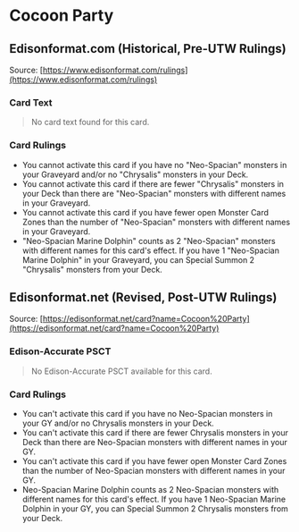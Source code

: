 # Cocoon Party

## Edisonformat.com (Historical, Pre-UTW Rulings)

Source: [https://www.edisonformat.com/rulings](https://www.edisonformat.com/rulings)

### Card Text

> No card text found for this card.

### Card Rulings

*   You cannot activate this card if you have no "Neo-Spacian" monsters in your Graveyard and/or no "Chrysalis" monsters in your Deck.
*   You cannot activate this card if there are fewer "Chrysalis" monsters in your Deck than there are "Neo-Spacian" monsters with different names in your Graveyard.
*   You cannot activate this card if you have fewer open Monster Card Zones than the number of "Neo-Spacian" monsters with different names in your Graveyard.
*   "Neo-Spacian Marine Dolphin" counts as 2 "Neo-Spacian" monsters with different names for this card's effect. If you have 1 "Neo-Spacian Marine Dolphin" in your Graveyard, you can Special Summon 2 "Chrysalis" monsters from your Deck.

## Edisonformat.net (Revised, Post-UTW Rulings)

Source: [https://edisonformat.net/card?name=Cocoon%20Party](https://edisonformat.net/card?name=Cocoon%20Party)

### Edison-Accurate PSCT

> No Edison-Accurate PSCT available for this card.

### Card Rulings

*   You can't activate this card if you have no Neo-Spacian monsters in your GY and/or no Chrysalis monsters in your Deck.
*   You can't activate this card if there are fewer Chrysalis monsters in your Deck than there are Neo-Spacian monsters with different names in your GY.
*   You can't activate this card if you have fewer open Monster Card Zones than the number of Neo-Spacian monsters with different names in your GY.
*   Neo-Spacian Marine Dolphin counts as 2 Neo-Spacian monsters with different names for this card's effect. If you have 1 Neo-Spacian Marine Dolphin in your GY, you can Special Summon 2 Chrysalis monsters from your Deck.
            